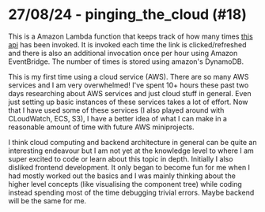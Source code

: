 # 27/08/24 - pinging_the_cloud (#18)
This is a Amazon Lambda function that keeps track of how many times [this api](https://7zv6l6as52.execute-api.ap-southeast-2.amazonaws.com/default/hourly_ping)
has been invoked. It is invoked each time the link is clicked/refreshed and there is also an additional invocation once per hour using Amazon EventBridge. The number of times is stored using amazon's DynamoDB.

This is my first time using a cloud service (AWS). There are so many AWS services and I am very overwhelmed! I've spent 10+ hours these past two days researching about AWS services and just cloud stuff in general. Even just setting up basic instances of these services takes a lot of effort. Now that I have used some of these services (I also played around with CLoudWatch, ECS, S3), I have a better idea of what I can make in a reasonable amount of time with future AWS miniprojects.

I think cloud computing and backend architecture in general can be quite an interesting endeavour but I am not yet at the knowledge level to where I am super excited to code or learn about this topic in depth. Initially I also disliked frontend development. It only began to become fun for me when I had mostly worked out the basics and I was mainly thinking about the higher level concepts (like visualising the component tree) while coding instead spending most of the time debugging trivial errors. Maybe backend will be the same for me.
